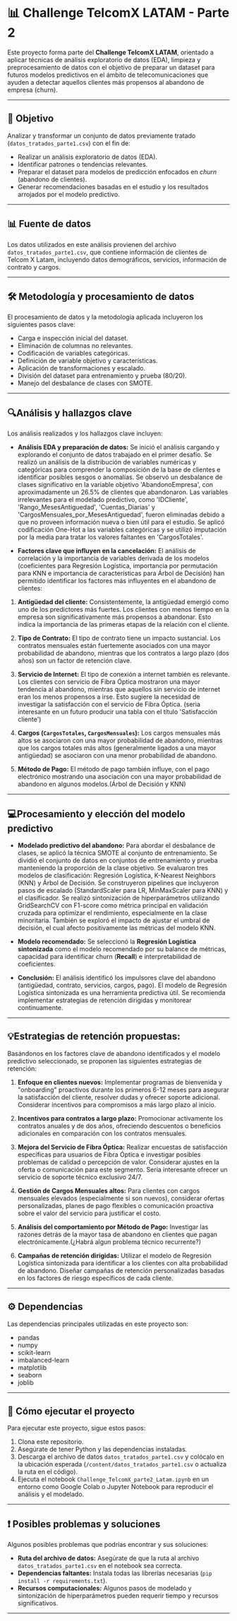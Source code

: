 # 📊 Challenge TelcomX LATAM - Parte 2

Este proyecto forma parte del **Challenge TelcomX LATAM**, orientado a aplicar técnicas de análisis exploratorio de datos (EDA), limpieza y preprocesamiento de datos con el objetivo de preparar un dataset para futuros modelos predictivos en el ámbito de telecomunicaciones que ayuden a detectar aquellos clientes más propensos al abandono de empresa (churn).

---

## 🧠 Objetivo

Analizar y transformar un conjunto de datos previamente tratado (`datos_tratados_parte1.csv`) con el fin de:

- Realizar un análisis exploratorio de datos (EDA).
- Identificar patrones o tendencias relevantes.
- Preparar el dataset para modelos de predicción enfocados en *churn* (abandono de clientes).
- Generar recomendaciones basadas en el estudio y los resultados arrojados por el modelo predictivo.

---

## 📊 Fuente de datos

Los datos utilizados en este análisis provienen del archivo `datos_tratados_parte1.csv`, que contiene información de clientes de Telcom X Latam, incluyendo datos demográficos, servicios, información de contrato y cargos.

---

## 🛠️ Metodología y procesamiento de datos

El procesamiento de datos y la metodología aplicada incluyeron los siguientes pasos clave:

- Carga e inspección inicial del dataset.
- Eliminación de columnas no relevantes.
- Codificación de variables categóricas.
- Definición de variable objetivo y características.
- Aplicación de transformaciones y escalado.
- División del dataset para entrenamiento y prueba (80/20).
- Manejo del desbalance de clases con SMOTE.

---

## 🔍Análisis y hallazgos clave

Los análisis realizados y los hallazgos clave incluyen:


- **Análisis EDA y preparación de datos:** Se inició el análisis cargando y explorando el conjunto de datos trabajado en el primer desafío. Se realizó un análisis de la distribución de variables numéricas y categóricas para comprender la composición de la base de clientes e identificar posibles sesgos o anomalías. Se observó un desbalance de clases significativo en la variable objetivo 'AbandonoEmpresa', con aproximadamente un 26.5% de clientes que abandonaron. Las variables irrelevantes para el modelado predictivo, como 'IDCliente', 'Rango_MesesAntiguedad', 'Cuentas_Diarias' y 'CargosMensuales_por_MesesAntiguedad', fueron eliminadas debido a que no proveen información nueva o bien útil para el estudio. Se aplicó codificación One-Hot a las variables categóricas y se utilizó imputación por la media para tratar los valores faltantes en 'CargosTotales'.

- **Factores clave que influyen en la cancelación:** El análisis de correlación y la importancia de variables derivada de los modelos (coeficientes para Regresión Logística, importancia por permutación para KNN e importancia de características para Árbol de Decisión) han permitido identificar los factores más influyentes en el abandono de clientes:

1.   **Antigüedad del cliente:** Consistentemente, la antigüedad emergió como uno de los predictores más fuertes. Los clientes con menos tiempo en la empresa son significativamente más propensos a abandonar. Esto indica la importancia de las primeras etapas de la relación con el cliente.

2.   **Tipo de Contrato:** El tipo de contrato tiene un impacto sustancial. Los contratos mensuales están fuertemente asociados con una mayor probabilidad de abandono, mientras que los contratos a largo plazo (dos años) son un factor de retención clave.

3.   **Servicio de Internet:** El tipo de conexión a internet también es relevante. Los clientes con servicio de Fibra Óptica mostraron una mayor tendencia al abandono, mientras que aquellos sin servicio de internet eran los menos propensos a irse. Esto sugiere la necesidad de investigar la satisfacción con el servicio de Fibra Óptica. (seria interesante en un futuro producir una tabla con el título 'Satisfacción cliente')

4.   **Cargos (`CargosTotales`, `CargosMensuales`):** Los cargos mensuales más altos se asociaron con una mayor probabilidad de abandono, mientras que los cargos totales más altos (generalmente ligados a una mayor antigüedad) se asociaron con una menor probabilidad de abandono. 

5.   **Método de Pago:** El método de pago también influye, con el pago electrónico mostrando una asociación con una mayor probabilidad de abandono en algunos modelos.(Árbol de Decisión y KNN)

---

## 💻Procesamiento y elección del modelo predictivo

- **Modelado predictivo del abandono:** Para abordar el desbalance de clases, se aplicó la técnica SMOTE al conjunto de entrenamiento. Se dividió el conjunto de datos en conjuntos de entrenamiento y prueba manteniendo la proporción de la clase objetivo.
Se evaluaron tres modelos de clasificación: Regresión Logística, K-Nearest Neighbors (KNN) y Árbol de Decisión. Se construyeron pipelines que incluyeron pasos de escalado (StandardScaler para LR, MinMaxScaler para KNN) y el clasificador. Se realizó sintonización de hiperparámetros utilizando GridSearchCV con F1-score como métrica principal en validación cruzada para optimizar el rendimiento, especialmente en la clase minoritaria. También se exploró el impacto de ajustar el umbral de decisión, el cual afecto positivamente las métricas del modelo KNN.

- **Modelo recomendado:** Se seleccionó la **Regresión Logística sintonizada** como el modelo recomendado por su balance de métricas, capacidad para identificar churn (**Recall**) e interpretabilidad de coeficientes.
  
- **Conclusión:** El análisis identificó los impulsores clave del abandono (antigüedad, contrato, servicios, cargos, pago). El modelo de Regresión Logística sintonizada es una herramienta predictiva útil. Se recomienda implementar estrategias de retención dirigidas y monitorear continuamente.

---

## 💡Estrategias de retención propuestas:
Basándonos en los factores clave de abandono identificados y el modelo predictivo seleccionado, se proponen las siguientes estrategias de retención:

1.  **Enfoque en clientes nuevos:** Implementar programas de bienvenida y "onboarding" proactivos durante los primeros 6-12 meses para asegurar la satisfacción del cliente, resolver dudas y ofrecer soporte adicional. Considerar incentivos para compromisos a más largo plazo al inicio.

2.  **Incentivos para contratos a largo plazo:** Promocionar activamente los contratos anuales y de dos años, ofreciendo descuentos o beneficios adicionales en comparación con los contratos mensuales.

3.  **Mejora del Servicio de Fibra Óptica:** Realizar encuestas de satisfacción específicas para usuarios de Fibra Óptica e investigar posibles problemas de calidad o percepción de valor. Considerar ajustes en la oferta o comunicación para este segmento. Sería interesante ofrecer un servicio de soporte técnico exclusivo 24/7.

4.  **Gestión de Cargos Mensuales altos:** Para clientes con cargos mensuales elevados (especialmente si son nuevos), considerar ofertas personalizadas, planes de pago flexibles o comunicación proactiva sobre el valor del servicio para justificar el costo.

5.  **Análisis del comportamiento por Método de Pago:** Investigar las razones detrás de la mayor tasa de abandono en clientes que pagan electrónicamente.(¿Habrá algun problema técnico recurrente?) 

6.  **Campañas de retención dirigidas:** Utilizar el modelo de Regresión Logística sintonizada para identificar a los clientes con alta probabilidad de abandono. Diseñar campañas de retención personalizadas basadas en los factores de riesgo específicos de cada cliente.

---

## ⚙️ Dependencias

Las dependencias principales utilizadas en este proyecto son:

- pandas
- numpy
- scikit-learn
- imbalanced-learn
- matplotlib
- seaborn
- joblib

---

## 🚀 Cómo ejecutar el proyecto

Para ejecutar este proyecto, sigue estos pasos:

1. Clona este repositorio.
2. Asegúrate de tener Python y las dependencias instaladas.
3. Descarga el archivo de datos `datos_tratados_parte1.csv` y colócalo en la ubicación esperada (`/content/datos_tratados_parte1.csv` o actualiza la ruta en el código).
4. Ejecuta el notebook `Challenge_TelcomX_parte2_Latam.ipynb` en un entorno como Google Colab o Jupyter Notebook para reproducir el análisis y el modelado.

---

## ❗ Posibles problemas y soluciones

Algunos posibles problemas que podrías encontrar y sus soluciones:

- **Ruta del archivo de datos:** Asegúrate de que la ruta al archivo `datos_tratados_parte1.csv` en el notebook sea correcta.
- **Dependencias faltantes:** Instala todas las librerías necesarias (`pip install -r requirements.txt`).
- **Recursos computacionales:** Algunos pasos de modelado y sintonización de hiperparámetros pueden requerir tiempo y recursos significativos.

---

